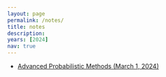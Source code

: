 ```yaml
---
layout: page
permalink: /notes/
title: notes
description:
years: [2024]
nav: true
---
```


- <a href="/assets/pdf/Advanced_Probabilistic_Methods.pdf">Advanced Probabilistic Methods (March 1, 2024)</a>

